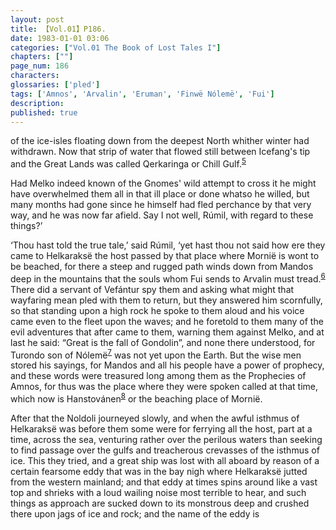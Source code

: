 ```yaml
---
layout: post
title: 【Vol.01】P186.
date: 1983-01-01 03:06
categories: ["Vol.01 The Book of Lost Tales I"]
chapters: [""]
page_num: 186
characters: 
glossaries: ['pled']
tags: ['Amnos', 'Arvalin', 'Eruman', 'Finwë Nólemë', 'Fui']
description: 
published: true
---
```


<p style="text-indent: 0;">
of the ice-isles floating down from the deepest North whither winter had withdrawn. Now that strip of water that flowed still between Icefang's tip and the Great Lands was called Qerkaringa or Chill Gulf.<SUP><a href="{{site.baseurl}}/vol01-p189">5</a></SUP>
</p>

Had Melko indeed known of the Gnomes' wild attempt to cross it he might have overwhelmed them all in that ill place or done whatso he willed, but many months had gone since he himself had fled perchance by that very way, and he was now far afield. Say I not well, Rúmil, with regard to these things?’

‘Thou hast told the true tale,’ said Rúmil, ‘yet hast thou not said how ere they came to Helkaraksë the host passed by that place where Mornië is wont to be beached, for there a steep and rugged path winds down from Mandos deep in the mountains that the souls whom Fui sends to Arvalin must tread.<SUP>[6]({{site.baseurl}}/vol01-p189)</SUP> There did a servant of Vefántur spy them and asking what might that wayfaring mean pled with them to return, but they answered him scornfully, so that standing upon a high rock he spoke to them aloud and his voice came even to the fleet upon the waves; and he foretold to them many of the evil adventures that after came to them, warning them against Melko, and at last he said: “Great is the fall of Gondolin”, and none there understood, for Turondo son of Nólemë<SUP>[7]({{site.baseurl}}/vol01-p189)</SUP> was not yet upon the Earth. But the wise men stored his sayings, for Mandos and all his people have a power of prophecy, and these words were treasured long among them as the Prophecies of Amnos, for thus was the place where they were spoken called at that time, which now is Hanstovánen<SUP>[8]({{site.baseurl}}/vol01-p189)</SUP> or the beaching place of Mornië.

After that the Noldoli journeyed slowly, and when the awful isthmus of Helkaraksë was before them some were for ferrying all the host, part at a time, across the sea, venturing rather over the perilous waters than seeking to find passage over the gulfs and treacherous crevasses of the isthmus of ice. This they tried, and a great ship was lost with all aboard by reason of a certain fearsome eddy that was in the bay nigh where Helkaraksë jutted from the western mainland; and that eddy at times spins around like a vast top and shrieks with a loud wailing noise most terrible to hear, and such things as approach are sucked down to its monstrous deep and crushed there upon jags of ice and rock; and the name of the eddy is

